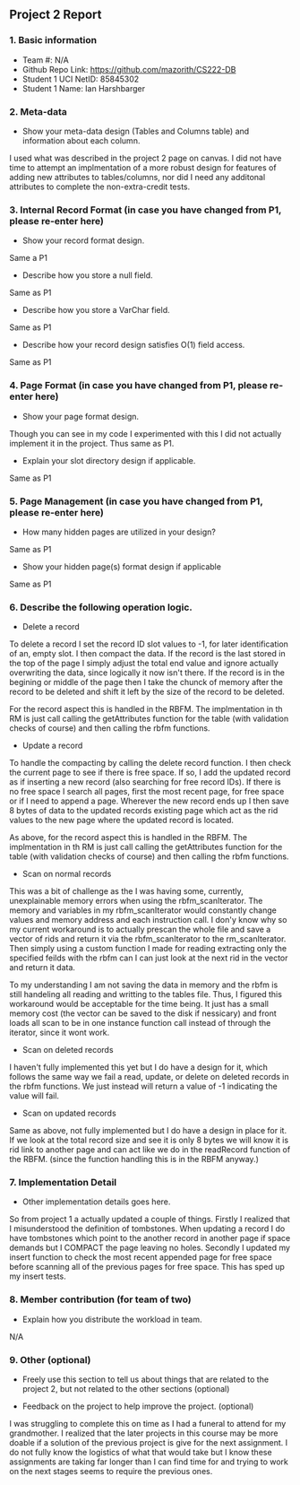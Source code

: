 ## Project 2 Report


### 1. Basic information
 - Team #: N/A
 - Github Repo Link: https://github.com/mazorith/CS222-DB
 - Student 1 UCI NetID: 85845302
 - Student 1 Name: Ian Harshbarger

### 2. Meta-data
- Show your meta-data design (Tables and Columns table) and information about each column.

I used what was described in the project 2 page on canvas. I did not have time to attempt an implmentation of a
more robust design for features of adding new attributes to tables/columns, nor did I need any additonal attributes
to complete the non-extra-credit tests.

### 3. Internal Record Format (in case you have changed from P1, please re-enter here)
- Show your record format design.

Same a P1


- Describe how you store a null field.

Same as P1


- Describe how you store a VarChar field.

Same as P1


- Describe how your record design satisfies O(1) field access.

Same as P1


### 4. Page Format (in case you have changed from P1, please re-enter here)
- Show your page format design.

Though you can see in my code I experimented with this I did not actually implement it in the project. Thus same as P1.


- Explain your slot directory design if applicable.

Same as P1


### 5. Page Management (in case you have changed from P1, please re-enter here)
- How many hidden pages are utilized in your design?

Same as P1

- Show your hidden page(s) format design if applicable

Same as P1

### 6. Describe the following operation logic.

- Delete a record

To delete a record I set the record ID slot values to -1, for later identification of an, empty slot. I then compact the data.
If the record is the last stored in the top of the page I simply adjust the total end value and ignore actually overwriting the
data, since logically it now isn't there. If the record is in the begining or middle of the page then I take the chunck of memory 
after the record to be deleted and shift it left by the size of the record to be deleted.

For the record aspect this is handled in the RBFM. The implmentation in th RM is just call calling the getAttributes function 
for the table (with validation checks of course) and then calling the rbfm functions.

- Update a record

To handle the compacting by calling the delete record function. I then check the current page to see if there is free space. If so,
I add the updated record as if inserting a new record (also searching for free record IDs). If there is no free space I search all pages,
first the most recent page, for free space or if I need to append a page. Wherever the new record ends up I then save 8 bytes of data
to the updated records existing page which act as the rid values to the new page where the updated record is located.

As above, for the record aspect this is handled in the RBFM. The implmentation in th RM is just call calling the getAttributes function
for the table (with validation checks of course) and then calling the rbfm functions.

- Scan on normal records

This was a bit of challenge as the I was having some, currently, unexplainable memory errors when using the rbfm_scanIterator.
The memory and variables in my rbfm_scanIterator would constantly change values and memory address and each instruction call. I
don'y know why so my current workaround is to actually prescan the whole file and save a vector of rids and return it via the 
rbfm_scanIterator to the rm_scanIterator. Then simply using a custom function I made for reading extracting only the 
specified feilds with the rbfm can I can just look at the next rid in the vector and return it data. 

To my understanding I am not saving the data in memory and the rbfm is still handeling all reading and writting to the tables
file. Thus, I figured this workaround would be acceptable for the time being. It just has a small memory cost (the vector can be
saved to the disk if nessicary) and front loads all scan to be in one instance function call instead of through the iterator, since
it wont work.

- Scan on deleted records

I haven't fully implemented this yet but I do have a design for it, which follows the same way we fail a read, update, or delete on
deleted records in the rbfm functions. We just instead will return a value of -1 indicating the value will fail.

- Scan on updated records

Same as above, not fully implemented but I do have a design in place for it. If we look at the total record size and see it is only 8 bytes
we will know it is rid link to another page and can act like we do in the readRecord function of the RBFM. (since the function handling this
is in the RBFM anyway.)

### 7. Implementation Detail
- Other implementation details goes here.

So from project 1 a actually updated a couple of things. Firstly I realized that I misunderstood the definition of tombstones.
When updating a record I do have tombstones which point to the another record in another page if space demands but I COMPACT the page
leaving no holes. Secondly I updated my insert function to check the most recent appended page for free space before scanning all
of the previous pages for free space. This has sped up my insert tests.

### 8. Member contribution (for team of two)
- Explain how you distribute the workload in team.

N/A


### 9. Other (optional)
- Freely use this section to tell us about things that are related to the project 2, but not related to the other sections (optional)

- Feedback on the project to help improve the project. (optional)

I was struggling to complete this on time as I had a funeral to attend for my grandmother. I realized that the later projects in this course
may be more doable if a solution of the previous project is give for the next assignment. I do not fully know the logistics of what that would
take but I know these assignments are taking far longer than I can find time for and trying to work on the next stages seems to require the
previous ones.